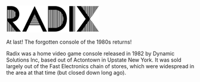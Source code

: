 ![Radix Logo](/radix.png)

At last! The forgotten console of the 1980s returns!

Radix was a home video game console released in 1982 by Dynamic Solutions Inc, based out of Actontown in Upstate New York. It was sold largely out of the Fast Electronics chain of stores, which were widespread in the area at that time (but closed down long ago).



